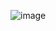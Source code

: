 ![image](https://github.com/dfhz-web/python_prime_numbers/assets/73003830/e787e96d-2966-4858-9020-ac62b761ccb7)
